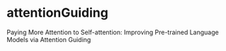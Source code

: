 # attentionGuiding

Paying More Attention to Self-attention: Improving Pre-trained Language Models via Attention Guiding

